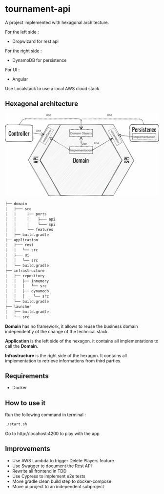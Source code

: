 tournament-api
==================

A project implemented with hexagonal architecture.

For the left side : 
- Dropwizard for rest api

For the right side :
-  DynamoDB for persistence

For UI :
- Angular

Use Localstack to use a local AWS cloud stack.

## Hexagonal architecture

![img_1.png](hexagonal_archi.png)
```bash
├── domain
│   ├─── src
│   │     ├── ports
│   │     │    ├─── api
│   │     │    └─── spi
│   │     └── features
│   ├── build.gradle
├── application
│   ├─── rest
│   │   └── src
│   ├─── ui
│   │   └── src
│   └── build.gradle
├── infrastructure
│   ├── repository
│   │   ├── inmemory
│   │   │   └── src
│   │   ├── dynamodb
│   │   │    └── src
│   └── build.gradle
├── launcher
│   ├── build.gradle
│   └── src
```
**Domain** has no framework, it allows to reuse the business domain independently of the change of the technical stack.

**Application** is the left side of the hexagon. it contains all implementations to call the **Domain**.

**Infrastructure** is the right side of the hexagon. It contains all implementation to retrieve informations from third parties.

## Requirements

* Docker

## How to use it
Run the following command in terminal :
```bash
./start.sh
```

Go to http://locahost:4200 to play with the app

Improvements
------------
* Use AWS Lambda to trigger Delete Players feature
* Use Swagger to document the Rest API
* Rewrite all frontend in TDD
* Use Cypress to implement e2e tests
* Move gradle clean build step to docker-compose 
* Move ui project to an independent subproject
